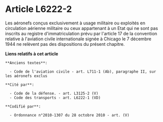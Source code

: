 # Article L6222-2

Les aéronefs conçus exclusivement à usage militaire ou exploités en circulation aérienne militaire ou ceux appartenant à un
Etat qui ne sont pas inscrits au registre d'immatriculation prévu par l'article 17 de la convention relative à l'aviation
civile internationale signée à Chicago le 7 décembre 1944 ne relèvent pas des dispositions du présent chapitre.

**Liens relatifs à cet article**

	**Anciens textes**:

	  - Code de l'aviation civile - art. L711-1 (Ab), paragraphe II, sur les aéronefs exclus

	**Cité par**:

	  - Code de la défense. - art. L3125-2 (V)
	  - Code des transports - art. L6222-1 (VD)

	**Codifié par**:

	  - Ordonnance n°2010-1307 du 28 octobre 2010 - art. (V)
